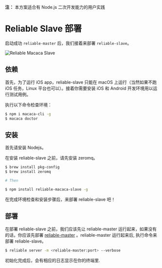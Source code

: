 **注：** 本方案适合有 Node.js 二次开发能力的用户实践

# Reliable Slave 部署

启动成功 `reliable-master` 后，我们接着来部署 `reliable-slave`。

![Reliable Macaca Slave](http://ww2.sinaimg.cn/large/6d308bd9gw1fajd8rayohj20qc0j0tbw.jpg)

## 依赖

首先，为了运行 iOS app，reliable-slave 只能在 macOS 上运行（当然如果不跑 iOS 任务，Linux 平台也可以）。接着你需要安装 iOS 和 Android 开发环境用以运行测试用例。

执行以下命令检查环境：

``` bash
$ npm i macaca-cli -g
$ macaca doctor
```

## 安装

首先请安装 Nodejs。

在安装 reliable-slave 之前，请先安装 zeromq。

``` bash
$ brew install pkg-config
$ brew install zeromq

# Then

$ npm install reliable-macaca-slave -g
```

在完成环境检查和安装步骤后，来部署 reliable-slave 吧！

## 部署

在部署 reliable-slave 之前，我们应该先让 reliable-master 运行起来，如果没有的话，你应该先部署 [reliable-master](/zh/master-deployment) 。reliable-master 运行起来后, 执行命令来部署 reliable-slave。

``` bash
$ reliable server -m <reliable-master:port> --verbose
```

初始化完成后，会有相应的日志显示在你的终端里.
